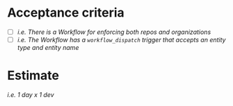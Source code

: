 # Acceptance criteria
- [ ] _i.e. There is a Workflow for enforcing both repos and organizations_
- [ ] _i.e. The Workflow has a `workflow_dispatch` trigger that accepts an entity type and entity name_

# Estimate
_i.e. 1 day x 1 dev_


